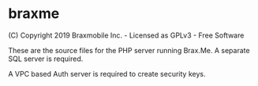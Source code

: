 # braxme
(C) Copyright 2019 Braxmobile Inc. - 
Licensed as GPLv3 - Free Software

These are the source files for the PHP server running Brax.Me.
A separate SQL server is required.

A VPC based Auth server is required to create security keys.

